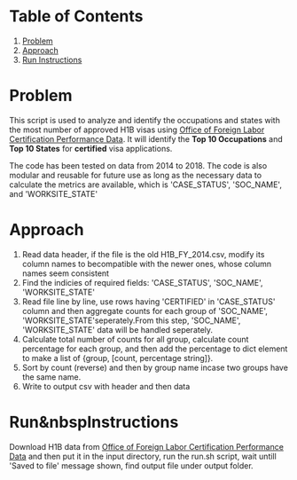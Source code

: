 # Table of Contents
1. [Problem](README.md#Problem)
2. [Approach](README.md#Approach)
3. [Run Instructions](README.md#Run&nbspInstructions)

# Problem

This script is used to analyze and identify the occupations and states with the most number of approved H1B visas using [Office of Foreign Labor Certification Performance Data](https://www.foreignlaborcert.doleta.gov/performancedata.cfm#dis).  It will identify the **Top 10 Occupations** and **Top 10 States** for **certified** visa applications.

The code has been tested on data from 2014 to 2018. The code is also modular and reusable for future use as long as the necessary data to calculate the metrics are available, which is 'CASE_STATUS', 'SOC_NAME', and 'WORKSITE_STATE'

# Approach

1. Read data header, if the file is the old H1B_FY_2014.csv, modify its column names to becompatible with the newer ones, whose column names seem consistent
2. Find the indicies of required fields: 'CASE_STATUS', 'SOC_NAME', 'WORKSITE_STATE'
3. Read file line by line, use rows having 'CERTIFIED' in 'CASE_STATUS' column and then aggregate counts for each group of 'SOC_NAME', 'WORKSITE_STATE'seperately.From this step, 'SOC_NAME', 'WORKSITE_STATE' data will be handled seperately.
4. Calculate total number of counts for all group, calculate count percentage for each group, and then add the percentage to dict element to make a list of {group, [count, percentage string]}.
5. Sort by count (reverse) and then by group name incase two groups have the same name.
6. Write to output csv with header and then data

# Run&nbspInstructions
Download H1B data from [Office of Foreign Labor Certification Performance Data](https://www.foreignlaborcert.doleta.gov/performancedata.cfm#dis) and then put it in the input directory, run the run.sh script, wait untill 'Saved to file' message shown, find output file under output folder.
